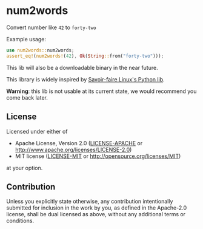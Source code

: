 # num2words

Convert number like `42` to `forty-two`

Example usage:
```rust
use num2words::num2words;
assert_eq!(num2words!(42), Ok(String::from("forty-two")));
```

This lib will also be a downloadable binary in the near future.

This library is widely inspired by [Savoir-faire Linux's Python
lib](https://github.com/savoirfairelinux/num2words/).

**Warning**: this lib is not usable at its current state, we would recommend
you come back later.

## License

Licensed under either of

- Apache License, Version 2.0
  ([LICENSE-APACHE](LICENSE-APACHE) or http://www.apache.org/licenses/LICENSE-2.0)
- MIT license
  ([LICENSE-MIT](LICENSE-MIT) or http://opensource.org/licenses/MIT)

at your option.

## Contribution

Unless you explicitly state otherwise, any contribution intentionally submitted
for inclusion in the work by you, as defined in the Apache-2.0 license, shall be
dual licensed as above, without any additional terms or conditions.
